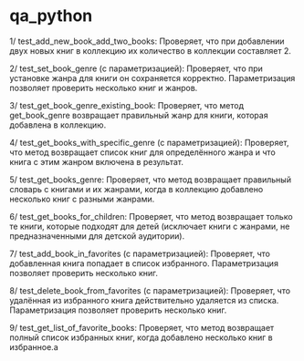 # qa_python
1/ test_add_new_book_add_two_books: Проверяет, что при добавлении двух новых книг в коллекцию их количество в коллекции составляет 2.

2/ test_set_book_genre (с параметризацией): Проверяет, что при установке жанра для книги он сохраняется корректно. Параметризация позволяет проверить несколько книг и жанров.

3/ test_get_book_genre_existing_book: Проверяет, что метод get_book_genre возвращает правильный жанр для книги, которая добавлена в коллекцию.

4/ test_get_books_with_specific_genre (с параметризацией): Проверяет, что метод возвращает список книг для определённого жанра и что книга с этим жанром включена в результат.

5/ test_get_books_genre: Проверяет, что метод возвращает правильный словарь с книгами и их жанрами, когда в коллекцию добавлено несколько книг с разными жанрами.

6/ test_get_books_for_children: Проверяет, что метод возвращает только те книги, которые подходят для детей (исключает книги с жанрами, не предназначенными для детской аудитории).

7/ test_add_book_in_favorites (с параметризацией): Проверяет, что добавленная книга попадает в список избранного. Параметризация позволяет проверить несколько книг.

8/ test_delete_book_from_favorites (с параметризацией): Проверяет, что удалённая из избранного книга действительно удаляется из списка. Параметризация позволяет проверить несколько книг.

9/ test_get_list_of_favorite_books: Проверяет, что метод возвращает полный список избранных книг, когда добавлено несколько книг в избранное.а 